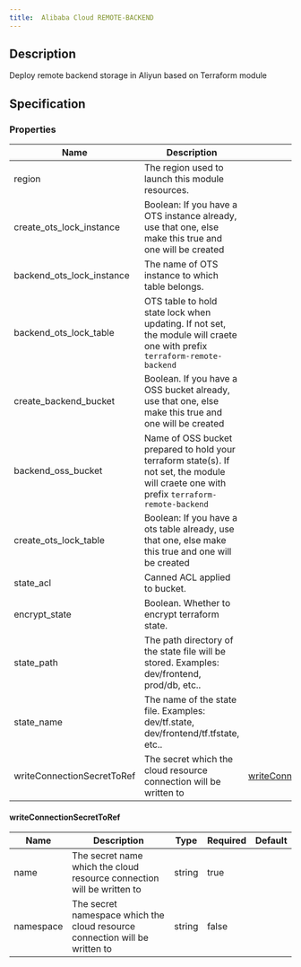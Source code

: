 ```yaml
---
title:  Alibaba Cloud REMOTE-BACKEND
---
```


## Description

Deploy remote backend storage in Aliyun based on Terraform module

## Specification


### Properties

 Name | Description | Type | Required | Default 
 ------------ | ------------- | ------------- | ------------- | ------------- 
 region | The region used to launch this module resources. |  | false |  
 create_ots_lock_instance | Boolean:  If you have a OTS instance already, use that one, else make this true and one will be created |  | false |  
 backend_ots_lock_instance | The name of OTS instance to which table belongs. |  | false |  
 backend_ots_lock_table | OTS table to hold state lock when updating. If not set, the module will craete one with prefix `terraform-remote-backend` |  | false |  
 create_backend_bucket | Boolean.  If you have a OSS bucket already, use that one, else make this true and one will be created |  | false |  
 backend_oss_bucket | Name of OSS bucket prepared to hold your terraform state(s). If not set, the module will craete one with prefix `terraform-remote-backend` |  | false |  
 create_ots_lock_table | Boolean:  If you have a ots table already, use that one, else make this true and one will be created |  | false |  
 state_acl | Canned ACL applied to bucket. |  | false |  
 encrypt_state | Boolean. Whether to encrypt terraform state. |  | false |  
 state_path | The path directory of the state file will be stored. Examples: dev/frontend, prod/db, etc.. |  | false |  
 state_name | The name of the state file. Examples: dev/tf.state, dev/frontend/tf.tfstate, etc.. |  | false |  
 writeConnectionSecretToRef | The secret which the cloud resource connection will be written to | [writeConnectionSecretToRef](#writeConnectionSecretToRef) | false |  


#### writeConnectionSecretToRef

 Name | Description | Type | Required | Default 
 ------------ | ------------- | ------------- | ------------- | ------------- 
 name | The secret name which the cloud resource connection will be written to | string | true |  
 namespace | The secret namespace which the cloud resource connection will be written to | string | false |  
